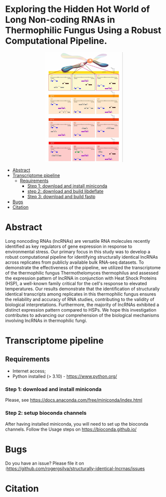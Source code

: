 # Exploring the Hidden Hot World of Long Non-coding RNAs in Thermophilic Fungus Using a Robust Computational Pipeline.

<p align="center">
  <img src="https://github.com/rogergsilva/structurally-identical-lncrnas/blob/main/images/image16.jpg" width="250" alt="Structurally identical tanscripts">
</p>

- [Abstract](#Abstract)
- [Transcriptome pipeline](#Transcriptome-pipeline)
  - [Requirements](#Requirements)
    - [Step 1: download and install miniconda](#step-1-download-and-install-miniconda)
    - [step 2: download and build libdeflate](#step-2-download-and-build-libdeflate)
    - [Step 3: download and build fastp](#step-3-download-and-build-fastp)
- [Bugs](#Bugs)
- [Citation](#Citation)

# Abstract

Long noncoding RNAs (lncRNAs) are versatile RNA molecules recently identified as key regulators of gene expression in response to environmental stress. Our primary focus in this study was to develop a robust computational pipeline for identifying structurally identical lncRNAs across replicates from publicly available bulk RNA-seq datasets. To demonstrate the effectiveness of the pipeline, we utilized the transcriptome of the thermophilic fungus Thermothelomyces thermophilus and assessed the expression pattern of lncRNA in conjunction with Heat Shock Proteins (HSP), a well-known family critical for the cell's response to elevated temperatures. Our results demonstrate that the identification of structurally identical transcripts among replicates in this thermophilic fungus ensures the reliability and accuracy of RNA studies, contributing to the validity of biological interpretations. Furthermore, the majority of lncRNAs exhibited a distinct expression pattern compared to HSPs. We hope this investigation contributes to advancing our comprehension of the biological mechanisms involving lncRNAs in thermophilic fungi.

# Transcriptome pipeline

## Requirements
* Internet access;
* Python installed (> 3.10) - https://www.python.org/

### Step 1: download and install miniconda
Please, see https://docs.anaconda.com/free/miniconda/index.html

### Step 2: setup bioconda channels
After having installed miniconda, you will need to set up the bioconda channels.
Follow the Usage steps on https://bioconda.github.io/

# Bugs
Do you have an issue? Please file it on :https://github.com/rogergsilva/structurally-identical-lncrnas/issues

# Citation

